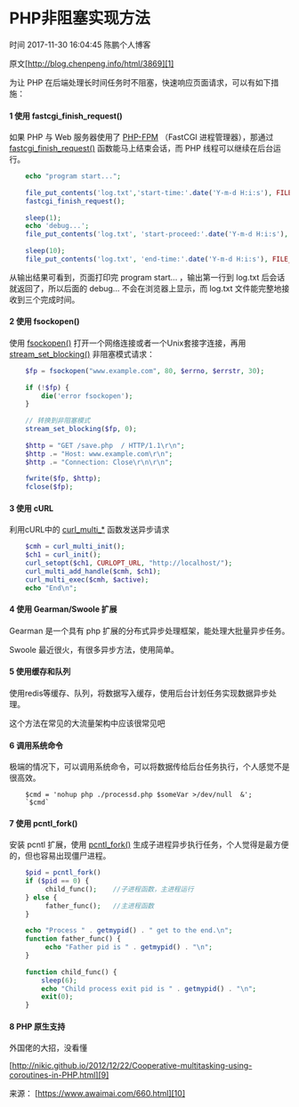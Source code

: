 # PHP非阻塞实现方法

 时间 2017-11-30 16:04:45  陈鹏个人博客

原文[http://blog.chenpeng.info/html/3869][1]



为让 PHP 在后端处理长时间任务时不阻塞，快速响应页面请求，可以有如下措施：

#### 1 使用 fastcgi_finish_request()

如果 PHP 与 Web 服务器使用了 [PHP-FPM][3] （FastCGI 进程管理器），那通过 [fastcgi_finish_request()][4] 函数能马上结束会话，而 PHP 线程可以继续在后台运行。 
```php
    echo "program start...";
    
    file_put_contents('log.txt','start-time:'.date('Y-m-d H:i:s'), FILE_APPEND);
    fastcgi_finish_request();
    
    sleep(1);
    echo 'debug...';
    file_put_contents('log.txt', 'start-proceed:'.date('Y-m-d H:i:s'), FILE_APPEND);
    
    sleep(10);
    file_put_contents('log.txt', 'end-time:'.date('Y-m-d H:i:s'), FILE_APPEND);
```
从输出结果可看到，页面打印完 program start... ，输出第一行到 log.txt 后会话就返回了，所以后面的 debug... 不会在浏览器上显示，而 log.txt 文件能完整地接收到三个完成时间。 

#### 2 使用 fsockopen()

使用 [fsockopen()][5] 打开一个网络连接或者一个Unix套接字连接，再用 [stream_set_blocking()][6] 非阻塞模式请求： 
```php
    $fp = fsockopen("www.example.com", 80, $errno, $errstr, 30);
    
    if (!$fp) {
        die('error fsockopen');
    }
    
    // 转换到非阻塞模式
    stream_set_blocking($fp, 0);
    
    $http = "GET /save.php  / HTTP/1.1\r\n";
    $http .= "Host: www.example.com\r\n";
    $http .= "Connection: Close\r\n\r\n";
    
    fwrite($fp, $http);
    fclose($fp);
```
#### 3 使用 cURL

利用cURL中的 [curl_multi_*][7] 函数发送异步请求 
```php
    $cmh = curl_multi_init();
    $ch1 = curl_init();
    curl_setopt($ch1, CURLOPT_URL, "http://localhost/");
    curl_multi_add_handle($cmh, $ch1);
    curl_multi_exec($cmh, $active);
    echo "End\n";
```
#### 4 使用 Gearman/Swoole 扩展

Gearman 是一个具有 php 扩展的分布式异步处理框架，能处理大批量异步任务。

Swoole 最近很火，有很多异步方法，使用简单。

#### 5 使用缓存和队列

使用redis等缓存、队列，将数据写入缓存，使用后台计划任务实现数据异步处理。

这个方法在常见的大流量架构中应该很常见吧

#### 6 调用系统命令

极端的情况下，可以调用系统命令，可以将数据传给后台任务执行，个人感觉不是很高效。
```
    $cmd = 'nohup php ./processd.php $someVar >/dev/null  &';
    `$cmd`
```
#### 7 使用 pcntl_fork()

安装 pcntl 扩展，使用 [pcntl_fork()][8] 生成子进程异步执行任务，个人觉得是最方便的，但也容易出现僵尸进程。 
```php
    $pid = pcntl_fork()
    if ($pid == 0) {
         child_func();    //子进程函数，主进程运行
    } else {
         father_func();   //主进程函数
    }
    
    echo "Process " . getmypid() . " get to the end.\n";   
    function father_func() {
         echo "Father pid is " . getmypid() . "\n";
    }
    
    function child_func() {
        sleep(6);
        echo "Child process exit pid is " . getmypid() . "\n";     
        exit(0);
    }
```
#### 8 PHP 原生支持

外国佬的大招，没看懂

[http://nikic.github.io/2012/12/22/Cooperative-multitasking-using-coroutines-in-PHP.html][9]

来源： [https://www.awaimai.com/660.html][10]

[1]: http://blog.chenpeng.info/html/3869
[3]: http://php.net/manual/zh/book.fpm.php
[4]: http://php.net/manual/zh/function.fastcgi-finish-request.php
[5]: http://php.net/manual/zh/function.fsockopen.php
[6]: http://php.net/manual/zh/function.stream-set-blocking.php
[7]: http://php.net/manual/en/ref.curl.php
[8]: http://php.net/manual/en/function.pcntl-fork.php
[9]: http://nikic.github.io/2012/12/22/Cooperative-multitasking-using-coroutines-in-PHP.html
[10]: https://www.awaimai.com/660.html